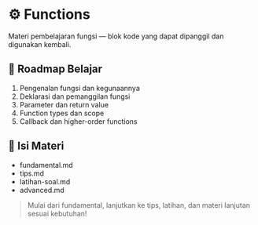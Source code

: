 # ⚙️ Functions

Materi pembelajaran fungsi — blok kode yang dapat dipanggil dan digunakan kembali.

## 🚩 Roadmap Belajar
1. Pengenalan fungsi dan kegunaannya
2. Deklarasi dan pemanggilan fungsi
3. Parameter dan return value
4. Function types dan scope
5. Callback dan higher-order functions

## 📂 Isi Materi
- fundamental.md
- tips.md
- latihan-soal.md
- advanced.md

> Mulai dari fundamental, lanjutkan ke tips, latihan, dan materi lanjutan sesuai kebutuhan! 